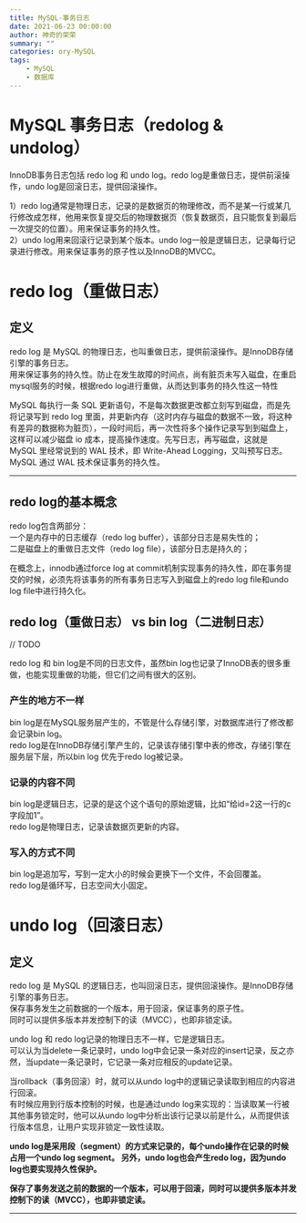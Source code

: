 ```yaml
---
title: MySQL-事务日志
date: 2021-06-23 00:00:00
author: 神奇的荣荣
summary: ""
categories: ory-MySQL
tags: 
	- MySQL
	- 数据库
---
```


# MySQL 事务日志（redolog & undolog）

InnoDB事务日志包括 redo log 和 undo log。redo log是重做日志，提供前滚操作，undo log是回滚日志，提供回滚操作。

1）redo log通常是物理日志，记录的是数据页的物理修改，而不是某一行或某几行修改成怎样，他用来恢复提交后的物理数据页（恢复数据页，且只能恢复到最后一次提交的位置）。用来保证事务的持久性。  
2）undo log用来回滚行记录到某个版本。undo log一般是逻辑日志，记录每行记录进行修改。用来保证事务的原子性以及InnoDB的MVCC。

<!-- more -->

# redo log（重做日志）

## 定义

redo log 是 MySQL 的物理日志，也叫重做日志，提供前滚操作。是InnoDB存储引擎的事务日志。  
用来保证事务的持久性。防止在发生故障的时间点，尚有脏页未写入磁盘，在重启mysql服务的时候，根据redo log进行重做，从而达到事务的持久性这一特性

MySQL 每执行一条 SQL 更新语句，不是每次数据更改都立刻写到磁盘，而是先将记录写到 redo log 里面，并更新内存（这时内存与磁盘的数据不一致，将这种有差异的数据称为脏页），一段时间后，再一次性将多个操作记录写到到磁盘上，这样可以减少磁盘 io 成本，提高操作速度。先写日志，再写磁盘，这就是 MySQL 里经常说到的 WAL 技术，即 Write-Ahead Logging，又叫预写日志。MySQL 通过 WAL 技术保证事务的持久性。

***

## redo log的基本概念

redo log包含两部分：  
一个是内存中的日志缓存（redo log buffer），该部分日志是易失性的；  
二是磁盘上的重做日志文件（redo log file），该部分日志是持久的；

在概念上，innodb通过force log at commit机制实现事务的持久性，即在事务提交的时候，必须先将该事务的所有事务日志写入到磁盘上的redo log file和undo log file中进行持久化。

## redo log（重做日志） vs bin log（二进制日志）

// TODO

redo log 和 bin log是不同的日志文件，虽然bin log也记录了InnoDB表的很多重做，也能实现重做的功能，但它们之间有很大的区别。

### 产生的地方不一样

bin log是在MySQL服务层产生的，不管是什么存储引擎，对数据库进行了修改都会记录bin log。  
redo log是在InnoDB存储引擎产生的，记录该存储引擎中表的修改，存储引擎在服务层下层，所以bin log 优先于redo log被记录。

### 记录的内容不同

bin log是逻辑日志，记录的是这个这个语句的原始逻辑，比如“给id=2这一行的c字段加1”。  
redo log是物理日志，记录该数据页更新的内容。

### 写入的方式不同

bin log是追加写，写到一定大小的时候会更换下一个文件，不会回覆盖。  
redo log是循环写，日志空间大小固定。

# undo log（回滚日志）

## 定义

redo log 是 MySQL 的逻辑日志，也叫回滚日志，提供回滚操作。是InnoDB存储引擎的事务日志。    
保存事务发生之前数据的一个版本，用于回滚，保证事务的原子性。  
同时可以提供多版本并发控制下的读（MVCC），也即非锁定读。

undo log 和 redo log记录的物理日志不一样，它是逻辑日志。  
可以认为当delete一条记录时，undo log中会记录一条对应的insert记录，反之亦然，当update一条记录时，它记录一条对应相反的update记录。

当rollback（事务回滚）时，就可以从undo log中的逻辑记录读取到相应的内容进行回滚。  
有时候应用到行版本控制的时候，也是通过undo log来实现的：当读取某一行被其他事务锁定时，他可以从undo log中分析出该行记录以前是什么，从而提供该行版本信息，让用户实现非锁定一致性读取。

**undo log是采用段（segment）的方式来记录的，每个undo操作在记录的时候占用一个undo log segment。
另外，undo log也会产生redo log，因为undo log也要实现持久性保护。**

**保存了事务发送之前的数据的一个版本，可以用于回滚，同时可以提供多版本并发控制下的读（MVCC），也即非锁定读。**

***

## 


